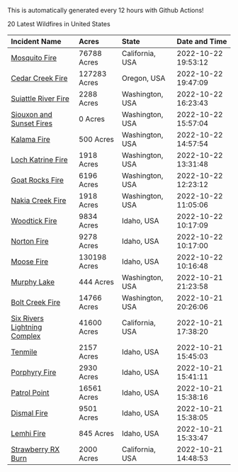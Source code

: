 This is automatically generated every 12 hours with Github Actions!

20 Latest Wildfires in United States

 | Incident Name | Acres | State | Date and Time |
|:---|:---|:---|:---|
| [Mosquito Fire](https://inciweb.nwcg.gov/incident/8398/) | 76788 Acres | California, USA | 2022-10-22 19:53:12 |
| [Cedar Creek Fire](https://inciweb.nwcg.gov/incident/8307/) | 127283 Acres | Oregon, USA | 2022-10-22 19:47:09 |
| [Suiattle River Fire](https://inciweb.nwcg.gov/incident/8396/) | 2288 Acres | Washington, USA | 2022-10-22 16:23:43 |
| [Siouxon and Sunset Fires](https://inciweb.nwcg.gov/incident/8436/) | 0 Acres | Washington, USA | 2022-10-22 15:57:04 |
| [Kalama Fire](https://inciweb.nwcg.gov/incident/8420/) | 500 Acres | Washington, USA | 2022-10-22 14:57:54 |
| [Loch Katrine Fire](https://inciweb.nwcg.gov/incident/8447/) | 1918 Acres | Washington, USA | 2022-10-22 13:31:48 |
| [Goat Rocks Fire](https://inciweb.nwcg.gov/incident/8415/) | 6196 Acres | Washington, USA | 2022-10-22 12:23:12 |
| [Nakia Creek Fire](https://inciweb.nwcg.gov/incident/8443/) | 1918 Acres | Washington, USA | 2022-10-22 11:05:06 |
| [Woodtick Fire](https://inciweb.nwcg.gov/incident/8253/) | 9834 Acres | Idaho, USA | 2022-10-22 10:17:09 |
| [Norton Fire](https://inciweb.nwcg.gov/incident/8308/) | 9278 Acres | Idaho, USA | 2022-10-22 10:17:00 |
| [Moose Fire](https://inciweb.nwcg.gov/incident/8249/) | 130198 Acres | Idaho, USA | 2022-10-22 10:16:48 |
| [Murphy Lake](https://inciweb.nwcg.gov/incident/8445/) | 444 Acres | Washington, USA | 2022-10-21 21:23:58 |
| [Bolt Creek Fire](https://inciweb.nwcg.gov/incident/8417/) | 14766 Acres | Washington, USA | 2022-10-21 20:26:06 |
| [Six Rivers Lightning Complex](https://inciweb.nwcg.gov/incident/8312/) | 41600 Acres | California, USA | 2022-10-21 17:38:20 |
| [Tenmile ](https://inciweb.nwcg.gov/incident/8401/) | 2157 Acres | Idaho, USA | 2022-10-21 15:45:03 |
| [Porphyry Fire](https://inciweb.nwcg.gov/incident/8334/) | 2930 Acres | Idaho, USA | 2022-10-21 15:41:11 |
| [Patrol Point](https://inciweb.nwcg.gov/incident/8357/) | 16561 Acres | Idaho, USA | 2022-10-21 15:38:16 |
| [Dismal Fire](https://inciweb.nwcg.gov/incident/8284/) | 9501 Acres | Idaho, USA | 2022-10-21 15:38:05 |
| [Lemhi Fire](https://inciweb.nwcg.gov/incident/8446/) | 845 Acres | Idaho, USA | 2022-10-21 15:33:47 |
| [Strawberry RX Burn](https://inciweb.nwcg.gov/incident/8449/) | 2000 Acres | California, USA | 2022-10-21 14:48:53 |
